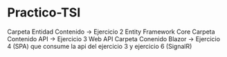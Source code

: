 # Practico-TSI
Carpeta Entidad Contenido -> Ejercicio 2 Entity Framework Core 
Carpeta Contenido API -> Ejercicio 3 Web API
Carpeta Conenido Blazor -> Ejercicio 4 (SPA) que consume la api del ejercicio 3 y ejercicio 6 (SignalR)
